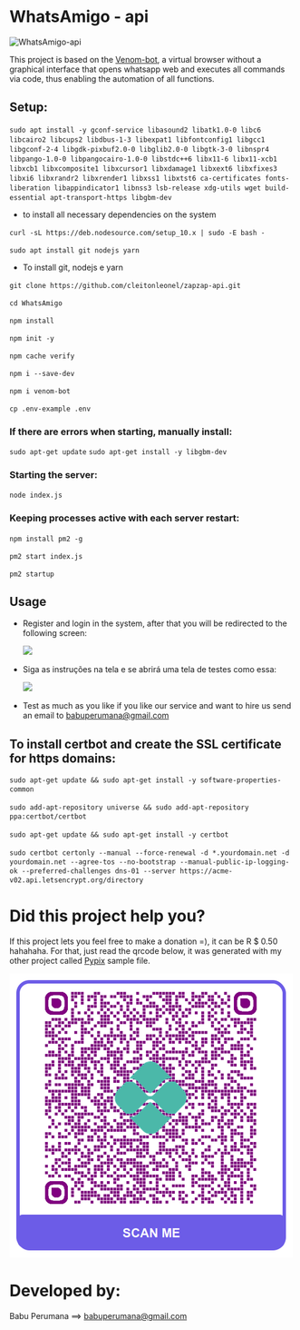 # WhatsAmigo - api
![WhatsAmigo-api](https://github.com/Babuperumana/WhatsAmigo/static/master/static/media/zapzap-api.png?raw=true)

This project is based on the [Venom-bot](https://github.com/orkestral/venom), a virtual browser without a graphical interface that opens whatsapp web and executes all commands via code, thus enabling the automation of all functions.

## Setup:

`sudo apt install -y gconf-service libasound2 libatk1.0-0 libc6 libcairo2 libcups2 libdbus-1-3 libexpat1 libfontconfig1 libgcc1 libgconf-2-4 libgdk-pixbuf2.0-0 libglib2.0-0 libgtk-3-0 libnspr4 libpango-1.0-0 libpangocairo-1.0-0 libstdc++6 libx11-6 libx11-xcb1 libxcb1 libxcomposite1 libxcursor1 libxdamage1 libxext6 libxfixes3 libxi6 libxrandr2 libxrender1 libxss1 libxtst6 ca-certificates fonts-liberation libappindicator1 libnss3 lsb-release xdg-utils wget build-essential apt-transport-https libgbm-dev`
- to install all necessary dependencies on the system

`curl -sL https://deb.nodesource.com/setup_10.x | sudo -E bash -`

`sudo apt install git nodejs yarn`
- To install git, nodejs e yarn

`git clone https://github.com/cleitonleonel/zapzap-api.git`

`cd WhatsAmigo`

`npm install`

`npm init -y`

`npm cache verify`

`npm i --save-dev`

`npm i venom-bot`

`cp .env-example .env`

### If there are errors when starting, manually install:

`sudo apt-get update`
`sudo apt-get install -y libgbm-dev`

### Starting the server:

`node index.js`

### Keeping processes active with each server restart:

`npm install pm2 -g`

`pm2 start index.js`

`pm2 startup`

## Usage
- Register and login in the system, after that you will be redirected to the following screen:

  <img src="https://github.com/Babuperumana/WhatsAmigo/master/static/media/qrcode_read.png?raw=true" width="400">

- Siga as instruções na tela e se abrirá uma tela de testes como essa:

  <img src="https://github.com/Babuperumana/WhatsAmigo/master/static/media/send_message.png?raw=true" width="400">


- Test as much as you like if you like our service and want to hire us send an email to [babuperumana@gmail.com](babuperumana@gmail.com)

## To install certbot and create the SSL certificate for https domains:
  
```shell script
sudo apt-get update && sudo apt-get install -y software-properties-common

sudo add-apt-repository universe && sudo add-apt-repository ppa:certbot/certbot

sudo apt-get update && sudo apt-get install -y certbot

sudo certbot certonly --manual --force-renewal -d *.yourdomain.net -d yourdomain.net --agree-tos --no-bootstrap --manual-public-ip-logging-ok --preferred-challenges dns-01 --server https://acme-v02.api.letsencrypt.org/directory
```

# Did this project help you?

If this project lets you feel free to make a donation =), it can be R $ 0.50 hahahaha. For that, just read the qrcode below, it was generated with my other project called [Pypix](https://github.com/cleitonleonel/pypix.git) sample file.

![QRCode Doação](https://github.com/cleitonleonel/pypix/blob/master/qrcode.png?raw=true)


# Developed by:

Babu Perumana ==> babuperumana@gmail.com
